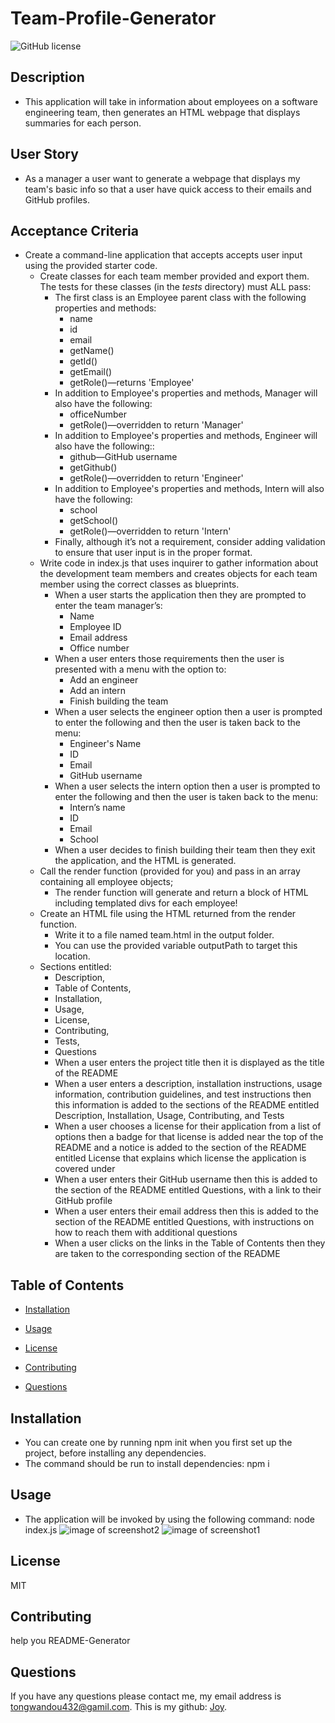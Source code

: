# Team-Profile-Generator
![GitHub license](https://img.shields.io/badge/license-MIT-blue.svg)

## Description
* This application will take in information about employees on a software engineering team, then generates an HTML webpage that displays summaries for each person. 

## User Story
* As a manager a user want to generate a webpage that displays my team's basic info so that a user have quick access to their emails and GitHub profiles.

## Acceptance Criteria
* Create a command-line application that accepts accepts user input using the provided starter code.
  * Create classes for each team member provided and export them. The tests for these classes (in the _tests_ directory) must ALL pass:
    * The first class is an Employee parent class with the following properties and methods:
        * name
        * id
        * email
        * getName()
        * getId()
        * getEmail()
        * getRole()—returns 'Employee'
    * In addition to Employee's properties and methods, Manager will also have the following:
        * officeNumber
        * getRole()—overridden to return 'Manager'
    * In addition to Employee's properties and methods, Engineer will also have the following::
        * github—GitHub username
        * getGithub()
        * getRole()—overridden to return 'Engineer'
    * In addition to Employee's properties and methods, Intern will also have the following:
        * school
        * getSchool()
        * getRole()—overridden to return 'Intern'
    * Finally, although it’s not a requirement, consider adding validation to ensure that user input is in the proper format.
  * Write code in index.js that uses inquirer to gather information about the development team members and creates objects for each team member using the correct classes as blueprints.
    * When a user starts the application then they are prompted to enter the team manager’s:
         * Name
         * Employee ID
         * Email address
         * Office number
    * When a user enters those requirements then the user is presented with a menu with the option to:
         * Add an engineer
         * Add an intern
         * Finish building the team
    * When a user selects the engineer option then a user is prompted to enter the following and then the user is taken back to the menu:
         * Engineer's Name
         * ID
         * Email
         * GitHub username
    * When a user selects the intern option then a user is prompted to enter the following and then the user is taken back to the menu:
         * Intern’s name
         * ID
         * Email
         * School
    * When a user decides to finish building their team then they exit the application, and the HTML is generated.
  * Call the render function (provided for you) and pass in an array containing all employee objects;
    * The render function will generate and return a block of HTML including templated divs for each employee!
  * Create an HTML file using the HTML returned from the render function.
    * Write it to a file named team.html in the output folder.
    * You can use the provided variable outputPath to target this location.
  * Sections entitled: 
      * Description,
      * Table of Contents,
      * Installation,
      * Usage,
      * License,
      * Contributing,
      * Tests,
      * Questions
    * When a user enters the project title then it is displayed as the title of the README
    * When a user enters a description, installation instructions, usage information, contribution guidelines, and test instructions then this information is added to the sections of the README entitled Description, Installation, Usage, Contributing, and Tests
    * When a user chooses a license for their application from a list of options then a badge for that license is added near the top of the README and a notice is added to the section of the README entitled License that explains which license the application is covered under
    * When a user enters their GitHub username then this is added to the section of the README entitled Questions, with a link to their GitHub profile
    * When a user enters their email address then this is added to the section of the README entitled Questions, with instructions on how to reach them with additional questions
    * When a user clicks on the links in the Table of Contents then they are taken to the corresponding section of the README
 
## Table of Contents 

* [Installation](#installation)

* [Usage](#usage)

* [License](#license)

* [Contributing](#contributing)

* [Questions](#questions)

## Installation
* You can create one by running npm init when you first set up the project, before installing any dependencies.
* The command should be run to install dependencies: npm i

## Usage
* The application will be invoked by using the following command: node index.js
![image of screenshot2](1.png)
![image of screenshot1](2.png)


## License

MIT
  
## Contributing

help you README-Generator


## Questions

If you have any questions please contact me, my email address is tongwandou432@gamil.com. 
This is my github: [Joy](https://github.com/Joy/).



